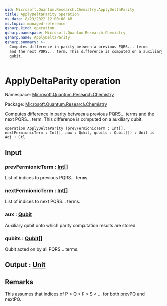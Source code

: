 ```yaml
---
uid: Microsoft.Quantum.Research.Chemistry.ApplyDeltaParity
title: ApplyDeltaParity operation
ms.date: 8/23/2022 12:00:00 AM
ms.topic: managed-reference
qsharp.kind: operation
qsharp.namespace: Microsoft.Quantum.Research.Chemistry
qsharp.name: ApplyDeltaParity
qsharp.summary: >-
  Computes difference in parity between a previous PQRS... terms
  and the next PQRS... term. This difference is computed on a auxiliary
  qubit.
---
```


# ApplyDeltaParity operation

Namespace: [Microsoft.Quantum.Research.Chemistry](xref:Microsoft.Quantum.Research.Chemistry)

Package: [Microsoft.Quantum.Research.Chemistry](https://nuget.org/packages/Microsoft.Quantum.Research.Chemistry)


Computes difference in parity between a previous PQRS... termsand the next PQRS... term. This difference is computed on a auxiliaryqubit.

```qsharp
operation ApplyDeltaParity (prevFermionicTerm : Int[], nextFermionicTerm : Int[], aux : Qubit, qubits : Qubit[]) : Unit is Adj + Ctl
```


## Input

### prevFermionicTerm : [Int](xref:microsoft.quantum.qsharp.valueliterals#int-literals)[]

List of indices to previous PQRS... terms.


### nextFermionicTerm : [Int](xref:microsoft.quantum.qsharp.valueliterals#int-literals)[]

List of indices to next PQRS... terms.


### aux : [Qubit](xref:microsoft.quantum.qsharp.valueliterals#qubit-literals)

Auxiliary qubit onto which parity computation results are stored.


### qubits : [Qubit](xref:microsoft.quantum.qsharp.valueliterals#qubit-literals)[]

Qubit acted on by all PQRS... terms.



## Output : [Unit](xref:microsoft.quantum.qsharp.valueliterals#unit-literal)



## Remarks

This assumes that indices of P < Q < R < S < ... for both prevPQ and nextPQ.